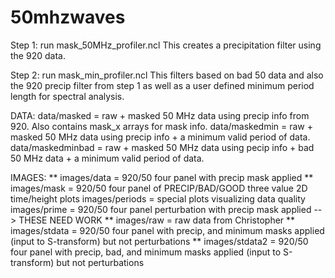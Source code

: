 # 50mhzwaves

Step 1:
run mask_50MHz_profiler.ncl
This creates a precipitation filter using the 920 data.

Step 2:
run mask_min_profiler.ncl
This filters based on bad 50 data and also the 920 precip filter from step 1 as
well as a user defined minimum period length for spectral analysis.

DATA:
data/masked = raw + masked 50 MHz data using precip info from 920. Also contains mask_x arrays for mask info.
data/maskedmin = raw + masked 50 MHz data using precip info + a minimum valid period of data.
data/maskedminbad = raw + masked 50 MHz data using pecip info + bad 50 MHz data + a minimum valid period of data.

IMAGES:
** images/data = 920/50 four panel with precip mask applied
** images/mask = 920/50 four panel of PRECIP/BAD/GOOD three value 2D time/height plots
images/periods = special plots visualizing data quality
images/prime = 920/50 four panel perturbation with precip mask applied --> THESE NEED WORK
** images/raw = raw data from Christopher
** images/stdata = 920/50 four panel with precip, and minimum masks applied (input to S-transform) but not perturbations
** images/stdata2 = 920/50 four panel with precip, bad, and minimum masks applied (input to S-transform) but not perturbations
